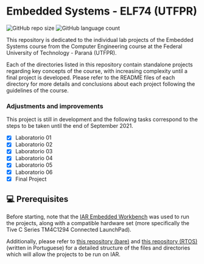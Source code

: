 # Embedded Systems - ELF74 (UTFPR)

![GitHub repo size](https://img.shields.io/github/repo-size/victorlou/embarcados_ELF74?style=for-the-badge)
![GitHub language count](https://img.shields.io/github/languages/count/victorlou/embarcados_ELF74?style=for-the-badge)

This repository is dedicated to the individual lab projects of the Embedded Systems course from the Computer Engineering course at the Federal University of Technology - Paraná (UTFPR).

Each of the directories listed in this repository contain standalone projects regarding key concepts of the course, with increasing complexity until a final project is developed. Please refer to the README files of each directory for more details and conclusions about each project following the guidelines of the course.

### Adjustments and improvements

This project is still in development and the following tasks correspond to the steps to be taken until the end of September 2021.

- [x] Laboratorio 01
- [x] Laboratorio 02
- [x] Laboratorio 03
- [x] Laboratorio 04
- [x] Laboratorio 05
- [x] Laboratorio 06
- [x] Final Project

## 💻 Prerequisites

Before starting, note that the [IAR Embedded Workbench](https://www.iar.com/products/architectures/arm/iar-embedded-workbench-for-arm/) was used to run the projects, along with a compatible hardware set (more specifically the Tive C Series TM4C1294 Connected LaunchPad).

Additionally,  please refer to [this repository (bare)](https://github.com/ELF74-SisEmb/TM4C1294_Bare_IAR9) and [this repository (RTOS)](https://github.com/ELF74-SisEmb/TM4C1294_RTOS_IAR9)(written in Portuguese) for a detailed structure of the files and directories which will allow the projects to be run on IAR.

